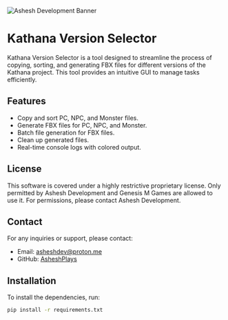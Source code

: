 ![Ashesh Development Banner](https://asheshplays.github.io/www/images/AsheshDevBanner.png)

# Kathana Version Selector

Kathana Version Selector is a tool designed to streamline the process of copying, sorting, and generating FBX files for different versions of the Kathana project. This tool provides an intuitive GUI to manage tasks efficiently.

## Features

- Copy and sort PC, NPC, and Monster files.
- Generate FBX files for PC, NPC, and Monster.
- Batch file generation for FBX files.
- Clean up generated files.
- Real-time console logs with colored output.

## License

This software is covered under a highly restrictive proprietary license. Only permitted by Ashesh Development and Genesis M Games are allowed to use it. For permissions, please contact Ashesh Development.

## Contact

For any inquiries or support, please contact:
- Email: asheshdev@proton.me
- GitHub: [AsheshPlays](https://github.com/AsheshPlays)

## Installation

To install the dependencies, run:
```bash
pip install -r requirements.txt
